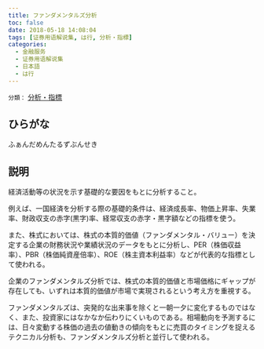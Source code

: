 ```yaml
---
title: ファンダメンタルズ分析
toc: false
date: 2018-05-18 14:08:04
tags: [证券用语解说集, は行, 分析・指標]
categories:
  - 金融服务
  - 证券用语解说集
  - 日本語
  - は行
---
```


`分類：` [分析・指標](/tags/分析・指標/)

## ひらがな

ふぁんだめんたるずぶんせき

## 説明

経済活動等の状況を示す基礎的な要因をもとに分析すること。

例えば、一国経済を分析する際の基礎的条件は、経済成長率、物価上昇率、失業率、財政収支の赤字(黒字)率、経常収支の赤字・黒字額などの指標を使う。

また、株式においては、株式の本質的価値（ファンダメンタル・バリュー）を決定する企業の財務状況や業績状況のデータをもとに分析し、PER（株価収益率）、PBR（株価純資産倍率）、ROE（株主資本利益率）などが代表的な指標として使われる。

企業のファンダメンタルズ分析では、株式の本質的価値と市場価格にギャップが存在しても、いずれは本質的価値が市場で実現されるという考え方を重視する。

ファンダメンタルズは、突発的な出来事を除くと一朝一夕に変化するものではなく、また、投資家にはなかなか伝わりにくいものである。相場動向を予測するには、日々変動する株価の過去の値動きの傾向をもとに売買のタイミングを捉えるテクニカル分析も、ファンダメンタルズ分析と並行して使われる。
